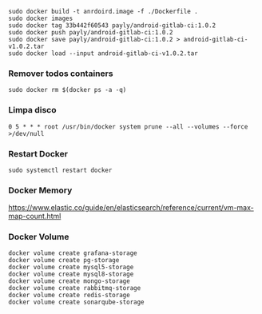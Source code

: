 ```
sudo docker build -t anrdoird.image -f ./Dockerfile .
sudo docker images
sudo docker tag 33b442f60543 payly/android-gitlab-ci:1.0.2
sudo docker push payly/android-gitlab-ci:1.0.2
sudo docker save payly/android-gitlab-ci:1.0.2 > android-gitlab-ci-v1.0.2.tar
sudo docker load --input android-gitlab-ci-v1.0.2.tar
```

### Remover todos containers

```shell
sudo docker rm $(docker ps -a -q)
```

### Limpa disco

```shell
0 5 * * * root /usr/bin/docker system prune --all --volumes --force >/dev/null
```

### Restart Docker

```shell
sudo systemctl restart docker
```

### Docker Memory

https://www.elastic.co/guide/en/elasticsearch/reference/current/vm-max-map-count.html

### Docker Volume

```shell
docker volume create grafana-storage
docker volume create pg-storage
docker volume create mysql5-storage
docker volume create mysql8-storage
docker volume create mongo-storage
docker volume create rabbitmq-storage
docker volume create redis-storage
docker volume create sonarqube-storage
```
